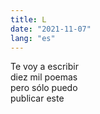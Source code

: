 ```yaml
---
title: L
date: "2021-11-07"
lang: "es"
---
```


Te voy a escribir\
diez mil poemas\
pero sólo puedo\
publicar este
